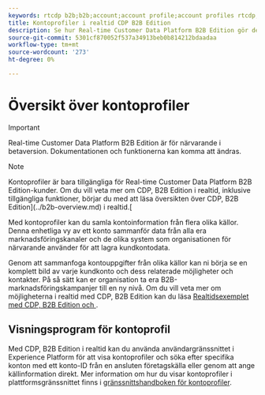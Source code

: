 ```yaml
---
keywords: rtcdp b2b;b2b;account;account profile;account profiles rtcdp;real-time customer data platform;
title: Kontoprofiler i realtid CDP B2B Edition
description: Se hur Real-time Customer Data Platform B2B Edition gör det möjligt att sammanställa kontouppgifter från olika källor med hjälp av kontoprofiler.
source-git-commit: 5301cf870052f537a34913beb0b814212bdaadaa
workflow-type: tm+mt
source-wordcount: '273'
ht-degree: 0%

---
```


# Översikt över kontoprofiler

>[!IMPORTANT]
>
>Real-time Customer Data Platform B2B Edition är för närvarande i betaversion. Dokumentationen och funktionerna kan komma att ändras.

>[!NOTE]
>
>Kontoprofiler är bara tillgängliga för Real-time Customer Data Platform B2B Edition-kunder. Om du vill veta mer om CDP, B2B Edition i realtid, inklusive tillgängliga funktioner, börjar du med att läsa översikten över CDP, B2B Edition](../b2b-overview.md) i realtid.[

Med kontoprofiler kan du samla kontoinformation från flera olika källor. Denna enhetliga vy av ett konto sammanför data från alla era marknadsföringskanaler och de olika system som organisationen för närvarande använder för att lagra kundkontodata.

Genom att sammanfoga kontouppgifter från olika källor kan ni börja se en komplett bild av varje kundkonto och dess relaterade möjligheter och kontakter. På så sätt kan er organisation ta era B2B-marknadsföringskampanjer till en ny nivå. Om du vill veta mer om möjligheterna i realtid med CDP, B2B Edition kan du läsa [Realtidsexemplet med CDP, B2B Edition och ](../b2b-use-case.md).

## Visningsprogram för kontoprofil

Med CDP, B2B Edition i realtid kan du använda användargränssnittet i Experience Platform för att visa kontoprofiler och söka efter specifika konton med ett konto-ID från en ansluten företagskälla eller genom att ange källinformation direkt. Mer information om hur du visar kontoprofiler i plattformsgränssnittet finns i [gränssnittshandboken för kontoprofiler](account-profile-ui-guide.md).
